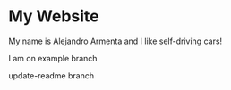 # My Website

My name is Alejandro Armenta and I like self-driving cars!

I am on example branch

update-readme branch

